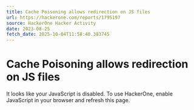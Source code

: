 ```yaml
---
title: Cache Poisoning allows redirection on JS files
url: https://hackerone.com/reports/1795197
source: HackerOne Hacker Activity
date: 2023-08-25
fetch_date: 2025-10-04T11:58:40.383745
---
```


# Cache Poisoning allows redirection on JS files

It looks like your JavaScript is disabled. To use HackerOne, enable JavaScript in your browser and refresh this page.